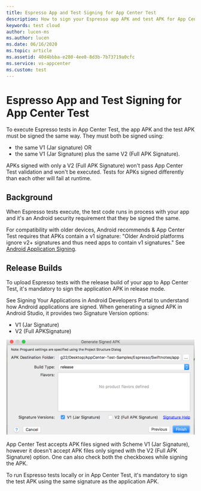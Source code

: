 ```yaml
---
title: Espresso App and Test Signing for App Center Test
description: How to sign your Espresso app APK and test APK for App Center Test
keywords: test cloud
author: lucen-ms
ms.author: lucen
ms.date: 06/16/2020
ms.topic: article
ms.assetid: 40d4bbba-e280-4ee0-8d3b-7b73719a0cfc
ms.service: vs-appcenter
ms.custom: test
---
```


# Espresso App and Test Signing for App Center Test
To execute Espresso tests in App Center Test, the app APK and the test APK must be signed the same way. They must both be signed using: 

- the same V1 (Jar signature) OR 
- the same V1 (Jar Signature) plus the same V2 (Full APK Signature).
    
APKs signed with only a V2 (Full APK Signature) won't pass App Center Test validation and won't be executed. Tests for APKs signed differently than each other will fail at runtime.

## Background
When Espresso tests execute, the test code runs in process with your app and it's an Android security requirement that they be signed the same.

For compatibility with older devices, Android recommends & App Center Test requires that APKs contain a v1 signature: 
"Older Android platforms ignore v2+ signatures and thus need apps to contain v1 signatures."  See [Android Application Signing](https://source.android.com/security/apksigning/).

## Release Builds
To upload Espresso tests with the release build of your app to App Center Test, it's mandatory to sign the application APK in release mode.

See Signing Your Applications in Android Developers Portal to understand how Android applications are signed. When generating a signed APK in Android Studio, it provides two Signature Version options:

- V1 (Jar Signature) 
- V2 (Full APKSignature)

![Screenshot of APK signing dialog](images/sign-apk.png)

App Center Test accepts APK files signed with Scheme V1 (Jar Signature), however it doesn't accept APK files only signed with the V2 (Full APK Signature) option. One can also check both the checkboxes while signing the APK. 

To run Espresso tests locally or in App Center Test, it's mandatory to sign the test APK using the same signature as the application APK.